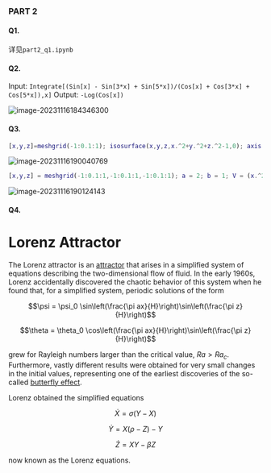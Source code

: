 ### PART 2

#### Q1.

详见`part2_q1.ipynb`



#### Q2.

Input:
`Integrate[(Sin[x] - Sin[3*x] + Sin[5*x])/(Cos[x] + Cos[3*x] + Cos[5*x]),x]`
Output:
`-Log(Cos[x])`

![image-20231116184346300](C:\Users\HP\AppData\Roaming\Typora\typora-user-images\image-20231116184346300.png)



#### Q3.

```matlab
[x,y,z]=meshgrid(-1:0.1:1); isosurface(x,y,z,x.^2+y.^2+z.^2-1,0); axis equal; colormap summer
```

![image-20231116190040769](C:\Users\HP\AppData\Roaming\Typora\typora-user-images\image-20231116190040769.png)

```matlab
[x,y,z] = meshgrid(-1:0.1:1,-1:0.1:1,-1:0.1:1); a = 2; b = 1; V = (x.^2/a^2 + y.^2/b^2 + z.^2/b^2); isosurface(x,y,z,V,1); axis equal; colormap([1 0 0])
```

![image-20231116190124143](C:\Users\HP\AppData\Roaming\Typora\typora-user-images\image-20231116190124143.png)



#### Q4.

# Lorenz Attractor

The Lorenz attractor is an [attractor](https://mathworld.wolfram.com/Attractor.html) that arises in a simplified system of equations describing the two-dimensional flow of fluid. In the early 1960s, Lorenz accidentally discovered the chaotic behavior of this system when he found that, for a simplified system, periodic solutions of the form

$$\psi = \psi_0 \sin\left(\frac{\pi ax}{H}\right)\sin\left(\frac{\pi z}{H}\right)$$

$$\theta = \theta_0 \cos\left(\frac{\pi ax}{H}\right)\sin\left(\frac{\pi z}{H}\right)$$

grew for Rayleigh numbers larger than the critical value, $Ra>Ra_c$. Furthermore, vastly different results were obtained for very small changes in the initial values, representing one of the earliest discoveries of the so-called [butterfly effect](https://mathworld.wolfram.com/ButterflyEffect.html).

Lorenz obtained the simplified equations

$$\dot{X} = \sigma(Y-X)$$

$$\dot{Y} = X(\rho-Z)-Y$$

$$\dot{Z} = XY-\beta Z$$

now known as the Lorenz equations.

